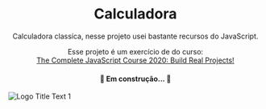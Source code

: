 <h1 align="center">
    Calculadora
</h1>

<p align="center">Calculadora classíca, nesse projeto usei bastante recursos do JavaScript.</p>
<p align="center">Esse projeto é um exercício de do curso:
<br/>
<a href="https://www.udemy.com/course/javascript-curso-completo/" target="_blank">The Complete JavaScript Course 2020: Build Real Projects!</a>
 </p>

 <h4 align="center"> 
	🚧  Em construção...  🚧
</h4>

![](https://camo.githubusercontent.com/c828120bbe62719c6e1bc21cd1e66f9eb0304e46/68747470733a2f2f666972656261736573746f726167652e676f6f676c65617069732e636f6d2f76302f622f68636f64652d636f6d2d62722e61707073706f742e636f6d2f6f2f63616c63756c61646f72612d68636f64652e6a70673f616c743d6d6564696126746f6b656e3d35343036616133662d623936352d343031632d396234652d363534363039633738623333 "Logo Title Text 1")
